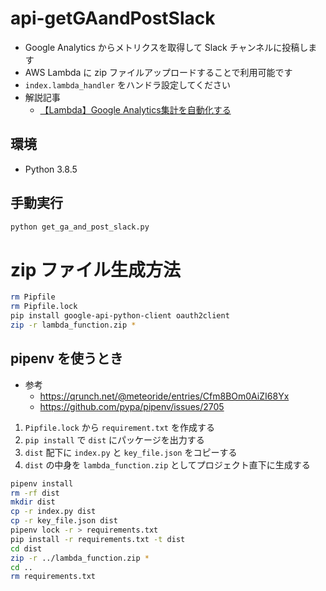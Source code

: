 # api-getGAandPostSlack

- Google Analytics からメトリクスを取得して Slack チャンネルに投稿します
- AWS Lambda に zip ファイルアップロードすることで利用可能です
- `index.lambda_handler` をハンドラ設定してください
- 解説記事
    - [【Lambda】Google Analytics集計を自動化する](https://suwaru.tokyo/%e3%80%90lambda%e3%80%91google-analytics%e9%9b%86%e8%a8%88%e3%82%92%e8%87%aa%e5%8b%95%e5%8c%96%e3%81%99%e3%82%8b/)
 
## 環境

- Python 3.8.5

## 手動実行

```sh
python get_ga_and_post_slack.py
```

# zip ファイル生成方法

```sh
rm Pipfile
rm Pipfile.lock
pip install google-api-python-client oauth2client
zip -r lambda_function.zip *  
```

## pipenv を使うとき

- 参考
    - https://qrunch.net/@meteoride/entries/Cfm8BOm0AiZI68Yx
    - https://github.com/pypa/pipenv/issues/2705

1. `Pipfile.lock` から `requirement.txt` を作成する  
1. `pip install` で `dist` にパッケージを出力する
1. `dist` 配下に `index.py` と `key_file.json` をコピーする 
1. `dist` の中身を `lambda_function.zip` としてプロジェクト直下に生成する

```sh
pipenv install
rm -rf dist
mkdir dist
cp -r index.py dist
cp -r key_file.json dist
pipenv lock -r > requirements.txt  
pip install -r requirements.txt -t dist  
cd dist
zip -r ../lambda_function.zip *  
cd ..
rm requirements.txt  
```
